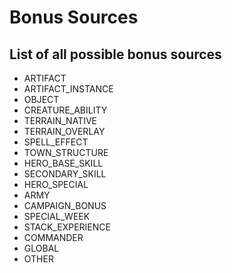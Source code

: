# Bonus Sources

## List of all possible bonus sources

- ARTIFACT
- ARTIFACT_INSTANCE
- OBJECT
- CREATURE_ABILITY
- TERRAIN_NATIVE
- TERRAIN_OVERLAY
- SPELL_EFFECT
- TOWN_STRUCTURE
- HERO_BASE_SKILL
- SECONDARY_SKILL
- HERO_SPECIAL
- ARMY
- CAMPAIGN_BONUS
- SPECIAL_WEEK
- STACK_EXPERIENCE
- COMMANDER
- GLOBAL
- OTHER